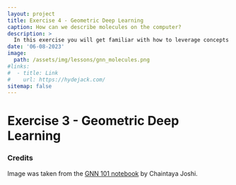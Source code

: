 ```yaml
---
layout: project
title: Exercise 4 - Geometric Deep Learning
caption: How can we describe molecules on the computer?
description: >
  In this exercise you will get familiar with how to leverage concepts from graphs and machine learning to make your algorithm learn something about molecules
date: '06-08-2023'
image: 
  path: /assets/img/lessons/gnn_molecules.png
#links:
#  - title: Link
#    url: https://hydejack.com/
sitemap: false
---
```


# Exercise 3 - Geometric Deep Learning


### Credits

Image was taken from the [GNN 101 notebook](https://colab.research.google.com/github/chaitjo/geometric-gnn-dojo/blob/main/geometric_gnn_101.ipynb) by Chaintaya Joshi.